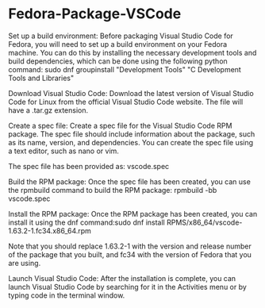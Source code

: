 # Fedora-Package-VSCode

Set up a build environment: Before packaging Visual Studio Code for Fedora, you will need to set up a build environment on your Fedora machine. You can do this by installing the necessary development tools and build dependencies, which can be done using the following python command: sudo dnf groupinstall "Development Tools" "C Development Tools and Libraries"

Download Visual Studio Code: Download the latest version of Visual Studio Code for Linux from the official Visual Studio Code website. The file will have a .tar.gz extension.

Create a spec file: Create a spec file for the Visual Studio Code RPM package. The spec file should include information about the package, such as its name, version, and dependencies. You can create the spec file using a text editor, such as nano or vim.

The spec file has been provided as: vscode.spec

Build the RPM package: Once the spec file has been created, you can use the rpmbuild command to build the RPM package: rpmbuild -bb vscode.spec

Install the RPM package: Once the RPM package has been created, you can install it using the dnf command:sudo dnf install RPMS/x86_64/vscode-1.63.2-1.fc34.x86_64.rpm

Note that you should replace 1.63.2-1 with the version and release number of the package that you built, and fc34 with the version of Fedora that you are using.

Launch Visual Studio Code: After the installation is complete, you can launch Visual Studio Code by searching for it in the Activities menu or by typing code in the terminal window.
